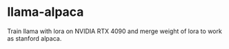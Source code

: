 # llama-alpaca
Train llama with lora on NVIDIA RTX 4090 and merge weight of lora to work as stanford alpaca. 

